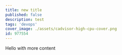 ```yaml
---
title: new title
published: false
description: test
tags: 'devops'
cover_image: ./assets/cadvisor-high-cpu-cover.png
id: 977554
---
```

Hello with more content
